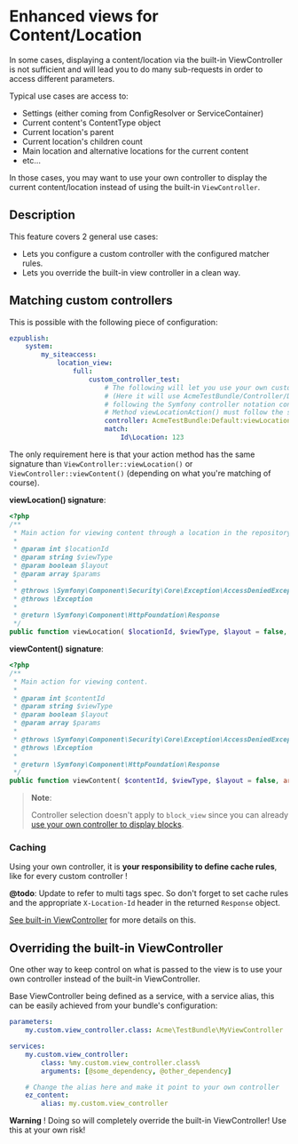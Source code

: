 # Enhanced views for Content/Location

In some cases, displaying a content/location via the built-in ViewController
is not sufficient and will lead you to do many sub-requests in order to access different parameters.

Typical use cases are access to:

* Settings (either coming from ConfigResolver or ServiceContainer)
* Current content's ContentType object
* Current location's parent
* Current location's children count
* Main location and alternative locations for the current content
* etc…

In those cases, you may want to use your own controller to display the current 
content/location instead of using the built-in `ViewController`.

## Description
This feature covers 2 general use cases:

* Lets you configure a custom controller with the configured matcher rules.
* Lets you override the built-in view controller in a clean way.


## Matching custom controllers
This is possible with the following piece of configuration:

```yaml
ezpublish:
    system:
        my_siteaccess:
            location_view:
                full:
                    custom_controller_test:
                        # The following will let you use your own custom controller for location #123
                        # (Here it will use AcmeTestBundle/Controller/DefaultController::viewLocationAction(),
                        # following the Symfony controller notation convention.
                        # Method viewLocationAction() must follow the same prototype as in the built-in ViewController
                        controller: AcmeTestBundle:Default:viewLocation
                        match:
                            Id\Location: 123
```

The only requirement here is that your action method has the same signature than `ViewController::viewLocation()` or `ViewController::viewContent()` (depending on what you're matching of course).

**viewLocation() signature**:

```php
<?php
/**
 * Main action for viewing content through a location in the repository.
 *
 * @param int $locationId
 * @param string $viewType
 * @param boolean $layout
 * @param array $params
 *
 * @throws \Symfony\Component\Security\Core\Exception\AccessDeniedException
 * @throws \Exception
 *
 * @return \Symfony\Component\HttpFoundation\Response
 */
public function viewLocation( $locationId, $viewType, $layout = false, array $params = array() )
```
    
**viewContent() signature**:

```php
<?php
/**
 * Main action for viewing content.
 *
 * @param int $contentId
 * @param string $viewType
 * @param boolean $layout
 * @param array $params
 *
 * @throws \Symfony\Component\Security\Core\Exception\AccessDeniedException
 * @throws \Exception
 *
 * @return \Symfony\Component\HttpFoundation\Response
 */
public function viewContent( $contentId, $viewType, $layout = false, array $params = array() )
```
    
> **Note**:
>
> Controller selection doesn't apply to `block_view` since you can already 
> [use your own controller to display blocks](https://confluence.ez.no/display/EZP/The+Page+FieldType#ThePageFieldType-Renderingblocks).

### Caching
Using your own controller, it is **your responsibility to define cache rules**, like for every custom controller !


__@todo__: Update to refer to multi tags spec.
So don't forget to set cache rules and the appropriate `X-Location-Id` header in the returned `Response` object.

[See built-in ViewController](https://github.com/ezsystems/ezpublish-kernel/blob/master/eZ/Publish/Core/MVC/Symfony/Controller/Content/ViewController.php#L68) for more details on this.


## Overriding the built-in ViewController
One other way to keep control on what is passed to the view is to use your own controller instead of the built-in ViewController.

Base ViewController being defined as a service, with a service alias, this can be easily achieved from your bundle's configuration:

```yaml
parameters:
    my.custom.view_controller.class: Acme\TestBundle\MyViewController

services:
    my.custom.view_controller:
        class: %my.custom.view_controller.class%
        arguments: [@some_dependency, @other_dependency]

    # Change the alias here and make it point to your own controller
    ez_content:
        alias: my.custom.view_controller
```
    
**Warning** ! Doing so will completely override the built-in ViewController! Use this at your own risk!
